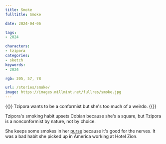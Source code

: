 ```yaml
---
title: Smoke
fulltitle: Smoke

date: 2024-04-06

tags:
- 2024

characters:
- tzipora
categories:
- sketch
keywords:
- 2024

rgb: 205, 57, 78

url: /stories/smoke/
image: https://images.millmint.net/fullres/smoke.jpg
---
```

{{<note caption>}}
Tzipora wants to be a conformist but she's too much of a weirdo.
{{</note>}}

Tzipora's smoking habit upsets Cobian because she's a square, but Tzipora is a nonconformist by nature, not by choice.

She keeps some smokes in her [purse](/stories/purse/) because it's good for the nerves. It was a bad habit she picked up in America working at Hotel Zion.